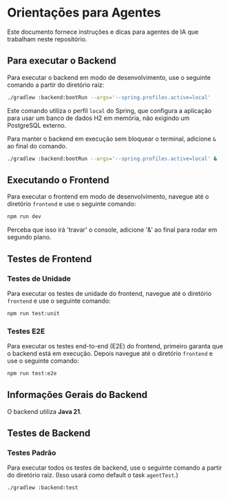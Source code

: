 # Orientações para Agentes

Este documento fornece instruções e dicas para agentes de IA que trabalham neste repositório.

## Para executar o Backend

Para executar o backend em modo de desenvolvimento, use o seguinte comando a partir do diretório raiz:

```bash
./gradlew :backend:bootRun --args='--spring.profiles.active=local'
```

Este comando utiliza o perfil `local` do Spring, que configura a aplicação para usar um banco de dados H2 em memória,
não exigindo um PostgreSQL externo.

Para manter o backend em execução sem bloquear o terminal, adicione `&` ao final do comando.

```bash
./gradlew :backend:bootRun --args='--spring.profiles.active=local' &
```

## Executando o Frontend

Para executar o frontend em modo de desenvolvimento, navegue até o diretório `frontend` e use o seguinte comando:

```bash
npm run dev
```

Perceba que isso irá 'travar' o console, adicione '&' ao final para rodar em segundo plano.

## Testes de Frontend

### Testes de Unidade

Para executar os testes de unidade do frontend, navegue até o diretório `frontend` e use o seguinte comando:

```bash
npm run test:unit
```

### Testes E2E

Para executar os testes end-to-end (E2E) do frontend, primeiro garanta que o backend está em execução.
Depois navegue até o diretório `frontend` e use o seguinte comando:

```bash
npm run test:e2e
```

## Informações Gerais do Backend

O backend utiliza **Java 21**.

## Testes de Backend

### Testes Padrão

Para executar todos os testes de backend, use o seguinte comando a partir do diretório raiz. (Isso usará como default o task `agentTest`.)  

```bash
./gradlew :backend:test
```
